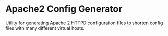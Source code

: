 Apache2 Config Generator
========================

Utility for generating Apache 2 HTTPD configuration files to shorten config
files with many different virtual hosts.


